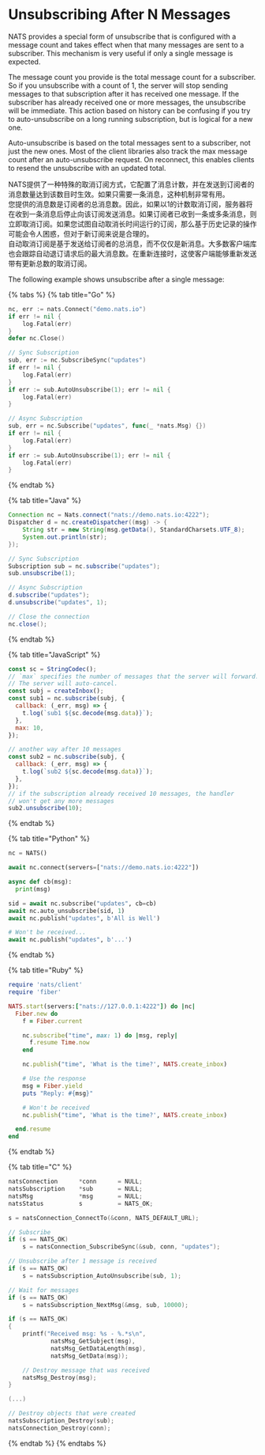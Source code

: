 # Unsubscribing After N Messages

NATS provides a special form of unsubscribe that is configured with a message count and takes effect when that many messages are sent to a subscriber. This mechanism is very useful if only a single message is expected.

The message count you provide is the total message count for a subscriber. So if you unsubscribe with a count of 1, the server will stop sending messages to that subscription after it has received one message. If the subscriber has already received one or more messages, the unsubscribe will be immediate. This action based on history can be confusing if you try to auto-unsubscribe on a long running subscription, but is logical for a new one.

Auto-unsubscribe is based on the total messages sent to a subscriber, not just the new ones. Most of the client libraries also track the max message count after an auto-unsubscribe request. On reconnect, this enables clients to resend the unsubscribe with an updated total.

NATS提供了一种特殊的取消订阅方式，它配置了消息计数，并在发送到订阅者的消息数量达到该数目时生效。如果只需要一条消息，这种机制非常有用。  
您提供的消息数是订阅者的总消息数。因此，如果以1的计数取消订阅，服务器将在收到一条消息后停止向该订阅发送消息。如果订阅者已收到一条或多条消息，则立即取消订阅。如果您试图自动取消长时间运行的订阅，那么基于历史记录的操作可能会令人困惑，但对于新订阅来说是合理的。  
自动取消订阅是基于发送给订阅者的总消息，而不仅仅是新消息。大多数客户端库也会跟踪自动退订请求后的最大消息数。在重新连接时，这使客户端能够重新发送带有更新总数的取消订阅。

The following example shows unsubscribe after a single message:

{% tabs %}
{% tab title="Go" %}
```go
nc, err := nats.Connect("demo.nats.io")
if err != nil {
    log.Fatal(err)
}
defer nc.Close()

// Sync Subscription
sub, err := nc.SubscribeSync("updates")
if err != nil {
    log.Fatal(err)
}
if err := sub.AutoUnsubscribe(1); err != nil {
    log.Fatal(err)
}

// Async Subscription
sub, err = nc.Subscribe("updates", func(_ *nats.Msg) {})
if err != nil {
    log.Fatal(err)
}
if err := sub.AutoUnsubscribe(1); err != nil {
    log.Fatal(err)
}
```
{% endtab %}

{% tab title="Java" %}
```java
Connection nc = Nats.connect("nats://demo.nats.io:4222");
Dispatcher d = nc.createDispatcher((msg) -> {
    String str = new String(msg.getData(), StandardCharsets.UTF_8);
    System.out.println(str);
});

// Sync Subscription
Subscription sub = nc.subscribe("updates");
sub.unsubscribe(1);

// Async Subscription
d.subscribe("updates");
d.unsubscribe("updates", 1);

// Close the connection
nc.close();
```
{% endtab %}

{% tab title="JavaScript" %}
```javascript
const sc = StringCodec();
// `max` specifies the number of messages that the server will forward.
// The server will auto-cancel.
const subj = createInbox();
const sub1 = nc.subscribe(subj, {
  callback: (_err, msg) => {
    t.log(`sub1 ${sc.decode(msg.data)}`);
  },
  max: 10,
});

// another way after 10 messages
const sub2 = nc.subscribe(subj, {
  callback: (_err, msg) => {
    t.log(`sub2 ${sc.decode(msg.data)}`);
  },
});
// if the subscription already received 10 messages, the handler
// won't get any more messages
sub2.unsubscribe(10);
```
{% endtab %}

{% tab title="Python" %}
```python
nc = NATS()

await nc.connect(servers=["nats://demo.nats.io:4222"])

async def cb(msg):
  print(msg)

sid = await nc.subscribe("updates", cb=cb)
await nc.auto_unsubscribe(sid, 1)
await nc.publish("updates", b'All is Well')

# Won't be received...
await nc.publish("updates", b'...')
```
{% endtab %}

{% tab title="Ruby" %}
```ruby
require 'nats/client'
require 'fiber'

NATS.start(servers:["nats://127.0.0.1:4222"]) do |nc|
  Fiber.new do
    f = Fiber.current

    nc.subscribe("time", max: 1) do |msg, reply|
      f.resume Time.now
    end

    nc.publish("time", 'What is the time?', NATS.create_inbox)

    # Use the response
    msg = Fiber.yield
    puts "Reply: #{msg}"

    # Won't be received
    nc.publish("time", 'What is the time?', NATS.create_inbox)

  end.resume
end
```
{% endtab %}

{% tab title="C" %}
```c
natsConnection      *conn      = NULL;
natsSubscription    *sub       = NULL;
natsMsg             *msg       = NULL;
natsStatus          s          = NATS_OK;

s = natsConnection_ConnectTo(&conn, NATS_DEFAULT_URL);

// Subscribe
if (s == NATS_OK)
    s = natsConnection_SubscribeSync(&sub, conn, "updates");

// Unsubscribe after 1 message is received
if (s == NATS_OK)
    s = natsSubscription_AutoUnsubscribe(sub, 1);

// Wait for messages
if (s == NATS_OK)
    s = natsSubscription_NextMsg(&msg, sub, 10000);

if (s == NATS_OK)
{
    printf("Received msg: %s - %.*s\n",
            natsMsg_GetSubject(msg),
            natsMsg_GetDataLength(msg),
            natsMsg_GetData(msg));

    // Destroy message that was received
    natsMsg_Destroy(msg);
}

(...)

// Destroy objects that were created
natsSubscription_Destroy(sub);
natsConnection_Destroy(conn);
```
{% endtab %}
{% endtabs %}

